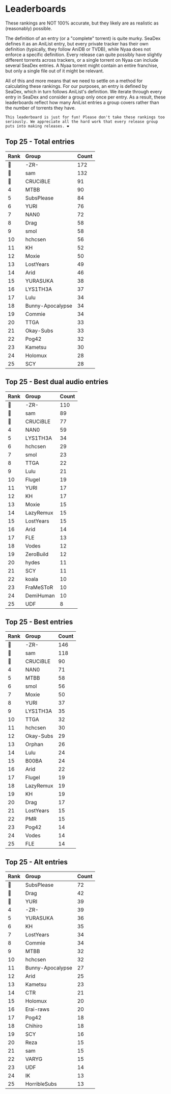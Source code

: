 # Leaderboards

These rankings are NOT 100% accurate, but they likely are as realistic as (reasonably) possible.

The definition of an entry (or a "complete" torrent) is quite murky. SeaDex defines it as an AniList entry, but every private tracker has their own definition (typically, they follow AniDB or TVDB), while Nyaa does not enforce a specific definition. Every release can quite possibly have slightly different torrents across trackers, or a single torrent on Nyaa can include several SeaDex entries. A Nyaa torrent might contain an entire franchise, but only a single file out of it might be relevant.

All of this and more means that we need to settle on a method for calculating these rankings. For our purposes, an entry is defined by SeaDex, which in turn follows AniList's definition. We iterate through every entry in SeaDex and consider a group only once per entry. As a result, these leaderboards reflect how many AniList entries a group covers rather than the number of torrents they have.

```{note}
This leaderboard is just for fun! Please don't take these rankings too seriously. We appreciate all the hard work that every release group puts into making releases. ❤️
```

## Top 25 - Total entries

| Rank | Group            | Count |
| :----| :----------------| :-----|
| 🥇   | -ZR-             | 172   |
| 🥈   | sam              | 132   |
| 🥉   | CRUCiBLE         | 91    |
| 4    | MTBB             | 90    |
| 5    | SubsPlease       | 84    |
| 6    | YURI             | 76    |
| 7    | NAN0             | 72    |
| 8    | Drag             | 58    |
| 9    | smol             | 58    |
| 10   | hchcsen          | 56    |
| 11   | KH               | 52    |
| 12   | Moxie            | 50    |
| 13   | LostYears        | 49    |
| 14   | Arid             | 46    |
| 15   | YURASUKA         | 38    |
| 16   | LYS1TH3A         | 37    |
| 17   | Lulu             | 34    |
| 18   | Bunny-Apocalypse | 34    |
| 19   | Commie           | 34    |
| 20   | TTGA             | 33    |
| 21   | Okay-Subs        | 33    |
| 22   | Pog42            | 32    |
| 23   | Kametsu          | 30    |
| 24   | Holomux          | 28    |
| 25   | SCY              | 28    |

## Top 25 - Best dual audio entries

| Rank | Group     | Count |
| :----| :---------| :-----|
| 🥇   | -ZR-      | 110   |
| 🥈   | sam       | 89    |
| 🥉   | CRUCiBLE  | 77    |
| 4    | NAN0      | 59    |
| 5    | LYS1TH3A  | 34    |
| 6    | hchcsen   | 29    |
| 7    | smol      | 23    |
| 8    | TTGA      | 22    |
| 9    | Lulu      | 21    |
| 10   | Flugel    | 19    |
| 11   | YURI      | 17    |
| 12   | KH        | 17    |
| 13   | Moxie     | 15    |
| 14   | LazyRemux | 15    |
| 15   | LostYears | 15    |
| 16   | Arid      | 14    |
| 17   | FLE       | 13    |
| 18   | Vodes     | 12    |
| 19   | ZeroBuild | 12    |
| 20   | hydes     | 11    |
| 21   | SCY       | 11    |
| 22   | koala     | 10    |
| 23   | FraMeSToR | 10    |
| 24   | DemiHuman | 10    |
| 25   | UDF       | 8     |

## Top 25 - Best entries

| Rank | Group     | Count |
| :----| :---------| :-----|
| 🥇   | -ZR-      | 146   |
| 🥈   | sam       | 118   |
| 🥉   | CRUCiBLE  | 90    |
| 4    | NAN0      | 71    |
| 5    | MTBB      | 58    |
| 6    | smol      | 56    |
| 7    | Moxie     | 50    |
| 8    | YURI      | 37    |
| 9    | LYS1TH3A  | 35    |
| 10   | TTGA      | 32    |
| 11   | hchcsen   | 30    |
| 12   | Okay-Subs | 29    |
| 13   | Orphan    | 26    |
| 14   | Lulu      | 24    |
| 15   | B00BA     | 24    |
| 16   | Arid      | 22    |
| 17   | Flugel    | 19    |
| 18   | LazyRemux | 19    |
| 19   | KH        | 19    |
| 20   | Drag      | 17    |
| 21   | LostYears | 15    |
| 22   | PMR       | 15    |
| 23   | Pog42     | 14    |
| 24   | Vodes     | 14    |
| 25   | FLE       | 14    |

## Top 25 - Alt entries

| Rank | Group            | Count |
| :----| :----------------| :-----|
| 🥇   | SubsPlease       | 72    |
| 🥈   | Drag             | 42    |
| 🥉   | YURI             | 39    |
| 4    | -ZR-             | 39    |
| 5    | YURASUKA         | 36    |
| 6    | KH               | 35    |
| 7    | LostYears        | 34    |
| 8    | Commie           | 34    |
| 9    | MTBB             | 32    |
| 10   | hchcsen          | 32    |
| 11   | Bunny-Apocalypse | 27    |
| 12   | Arid             | 25    |
| 13   | Kametsu          | 23    |
| 14   | CTR              | 21    |
| 15   | Holomux          | 20    |
| 16   | Erai-raws        | 20    |
| 17   | Pog42            | 18    |
| 18   | Chihiro          | 18    |
| 19   | SCY              | 16    |
| 20   | Reza             | 15    |
| 21   | sam              | 15    |
| 22   | VARYG            | 15    |
| 23   | UDF              | 14    |
| 24   | IK               | 13    |
| 25   | HorribleSubs     | 13    |
